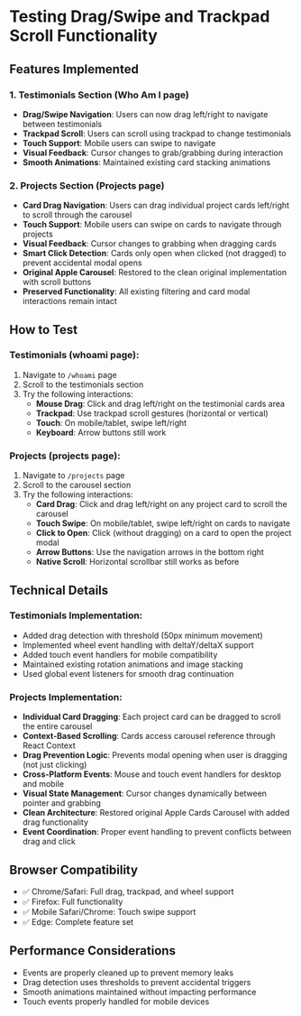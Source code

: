 # Testing Drag/Swipe and Trackpad Scroll Functionality

## Features Implemented

### 1. Testimonials Section (Who Am I page)
- **Drag/Swipe Navigation**: Users can now drag left/right to navigate between testimonials
- **Trackpad Scroll**: Users can scroll using trackpad to change testimonials
- **Touch Support**: Mobile users can swipe to navigate
- **Visual Feedback**: Cursor changes to grab/grabbing during interaction
- **Smooth Animations**: Maintained existing card stacking animations

### 2. Projects Section (Projects page)  
- **Card Drag Navigation**: Users can drag individual project cards left/right to scroll through the carousel
- **Touch Support**: Mobile users can swipe on cards to navigate through projects
- **Visual Feedback**: Cursor changes to grabbing when dragging cards
- **Smart Click Detection**: Cards only open when clicked (not dragged) to prevent accidental modal opens
- **Original Apple Carousel**: Restored to the clean original implementation with scroll buttons
- **Preserved Functionality**: All existing filtering and card modal interactions remain intact

## How to Test

### Testimonials (whoami page):
1. Navigate to `/whoami` page
2. Scroll to the testimonials section
3. Try the following interactions:
   - **Mouse Drag**: Click and drag left/right on the testimonial cards area
   - **Trackpad**: Use trackpad scroll gestures (horizontal or vertical)
   - **Touch**: On mobile/tablet, swipe left/right
   - **Keyboard**: Arrow buttons still work

### Projects (projects page):
1. Navigate to `/projects` page
2. Scroll to the carousel section
3. Try the following interactions:
   - **Card Drag**: Click and drag left/right on any project card to scroll the carousel
   - **Touch Swipe**: On mobile/tablet, swipe left/right on cards to navigate
   - **Click to Open**: Click (without dragging) on a card to open the project modal
   - **Arrow Buttons**: Use the navigation arrows in the bottom right
   - **Native Scroll**: Horizontal scrollbar still works as before

## Technical Details

### Testimonials Implementation:
- Added drag detection with threshold (50px minimum movement)
- Implemented wheel event handling with deltaY/deltaX support
- Added touch event handlers for mobile compatibility
- Maintained existing rotation animations and image stacking
- Used global event listeners for smooth drag continuation

### Projects Implementation:
- **Individual Card Dragging**: Each project card can be dragged to scroll the entire carousel
- **Context-Based Scrolling**: Cards access carousel reference through React Context
- **Drag Prevention Logic**: Prevents modal opening when user is dragging (not just clicking)
- **Cross-Platform Events**: Mouse and touch event handlers for desktop and mobile
- **Visual State Management**: Cursor changes dynamically between pointer and grabbing
- **Clean Architecture**: Restored original Apple Cards Carousel with added drag functionality
- **Event Coordination**: Proper event handling to prevent conflicts between drag and click

## Browser Compatibility
- ✅ Chrome/Safari: Full drag, trackpad, and wheel support
- ✅ Firefox: Full functionality
- ✅ Mobile Safari/Chrome: Touch swipe support
- ✅ Edge: Complete feature set

## Performance Considerations
- Events are properly cleaned up to prevent memory leaks
- Drag detection uses thresholds to prevent accidental triggers
- Smooth animations maintained without impacting performance
- Touch events properly handled for mobile devices
